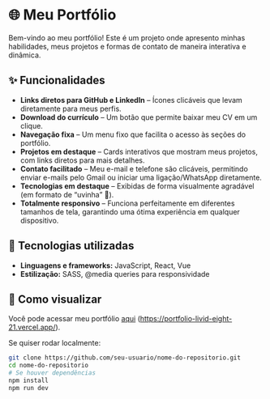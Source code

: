 # 🌐 Meu Portfólio  

Bem-vindo ao meu portfólio! Este é um projeto onde apresento minhas habilidades, meus projetos e formas de contato de maneira interativa e dinâmica.  

## ✨ Funcionalidades  

- **Links diretos para GitHub e LinkedIn** – Ícones clicáveis que levam diretamente para meus perfis.  
- **Download do currículo** – Um botão que permite baixar meu CV em um clique.  
- **Navegação fixa** – Um menu fixo que facilita o acesso às seções do portfólio.  
- **Projetos em destaque** – Cards interativos que mostram meus projetos, com links diretos para mais detalhes.  
- **Contato facilitado** – Meu e-mail e telefone são clicáveis, permitindo enviar e-mails pelo Gmail ou iniciar uma ligação/WhatsApp diretamente.  
- **Tecnologias em destaque** – Exibidas de forma visualmente agradável (em formato de “uvinha” 🍇).  
- **Totalmente responsivo** – Funciona perfeitamente em diferentes tamanhos de tela, garantindo uma ótima experiência em qualquer dispositivo.  

## 🚀 Tecnologias utilizadas  

- **Linguagens e frameworks:** JavaScript, React, Vue  
- **Estilização:** SASS, @media queries para responsividade  

## 📂 Como visualizar  

Você pode acessar meu portfólio [aqui](#) (https://portfolio-livid-eight-21.vercel.app/).  

Se quiser rodar localmente:  

```bash
git clone https://github.com/seu-usuario/nome-do-repositorio.git  
cd nome-do-repositorio  
# Se houver dependências
npm install  
npm run dev  
